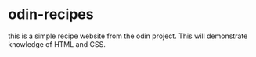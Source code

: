 # odin-recipes

this is a simple recipe website from the odin project. This will demonstrate knowledge of HTML and CSS.